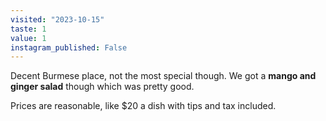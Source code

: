 ```yaml
---
visited: "2023-10-15"
taste: 1
value: 1
instagram_published: False
---
```


Decent Burmese place, not the most special though. We got a **mango and ginger salad** though which was pretty good.

Prices are reasonable, like $20 a dish with tips and tax included.
